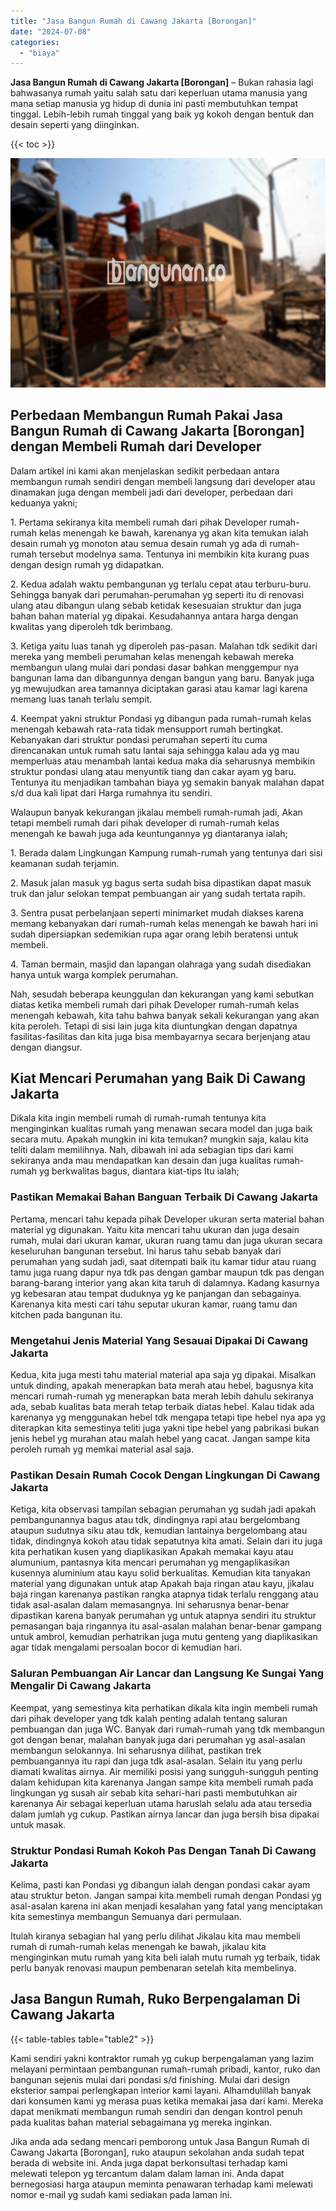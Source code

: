 ```yaml
---
title: "Jasa Bangun Rumah di Cawang Jakarta [Borongan]"
date: "2024-07-08"
categories: 
  - "biaya"
---
```


**Jasa Bangun Rumah di Cawang Jakarta \[Borongan\]** – Bukan rahasia lagi bahwasanya rumah yaitu salah satu dari keperluan utama manusia yang mana setiap manusia yg hidup di dunia ini pasti membutuhkan tempat tinggal. Lebih-lebih rumah tinggal yang baik yg kokoh dengan bentuk dan desain seperti yang diinginkan.

{{< toc >}}

![Jasa Bangun Rumah di Cawang Jakarta [Borongan]](/images/borong-bangunan-43.png)

## Perbedaan Membangun Rumah Pakai Jasa Bangun Rumah di Cawang Jakarta \[Borongan\] dengan Membeli Rumah dari Developer

Dalam artikel ini kami akan menjelaskan sedikit perbedaan antara membangun rumah sendiri dengan membeli langsung dari developer atau dinamakan juga dengan membeli jadi dari developer, perbedaan dari keduanya yakni;

1\. Pertama sekiranya kita membeli rumah dari pihak Developer rumah-rumah kelas menengah ke bawah, karenanya yg akan kita temukan ialah desain rumah yg monoton atau semua desain rumah yg ada di rumah-rumah tersebut modelnya sama. Tentunya ini membikin kita kurang puas dengan design rumah yg didapatkan.

2\. Kedua adalah waktu pembangunan yg terlalu cepat atau terburu-buru. Sehingga banyak dari perumahan-perumahan yg seperti itu di renovasi ulang atau dibangun ulang sebab ketidak kesesuaian struktur dan juga bahan bahan material yg dipakai. Kesudahannya antara harga dengan kwalitas yang diperoleh tdk berimbang.

3\. Ketiga yaitu luas tanah yg diperoleh pas-pasan. Malahan tdk sedikit dari mereka yang membeli perumahan kelas menengah kebawah mereka membangun ulang mulai dari pondasi dasar bahkan menggempur nya bangunan lama dan dibangunnya dengan bangun yang baru. Banyak juga yg mewujudkan area tamannya diciptakan garasi atau kamar lagi karena memang luas tanah terlalu sempit.

4\. Keempat yakni struktur Pondasi yg dibangun pada rumah-rumah kelas menengah kebawah rata-rata tidak mensupport rumah bertingkat. Kebanyakan dari struktur pondasi perumahan seperti itu cuma direncanakan untuk rumah satu lantai saja sehingga kalau ada yg mau memperluas atau menambah lantai kedua maka dia seharusnya membikin struktur pondasi ulang atau menyuntik tiang dan cakar ayam yg baru. Tentunya itu menjadikan tambahan biaya yg semakin banyak malahan dapat s/d dua kali lipat dari Harga rumahnya itu sendiri.

Walaupun banyak kekurangan jikalau membeli rumah-rumah jadi, Akan tetapi membeli rumah dari pihak developer di rumah-rumah kelas menengah ke bawah juga ada keuntungannya yg diantaranya ialah;

1\. Berada dalam Lingkungan Kampung rumah-rumah yang tentunya dari sisi keamanan sudah terjamin.

2\. Masuk jalan masuk yg bagus serta sudah bisa dipastikan dapat masuk truk dan jalur selokan tempat pembuangan air yang sudah tertata rapih.

3\. Sentra pusat perbelanjaan seperti minimarket mudah diakses karena memang kebanyakan dari rumah-rumah kelas menengah ke bawah hari ini sudah dipersiapkan sedemikian rupa agar orang lebih beratensi untuk membeli.

4\. Taman bermain, masjid dan lapangan olahraga yang sudah disediakan hanya untuk warga komplek perumahan.

Nah, sesudah beberapa keunggulan dan kekurangan yang kami sebutkan diatas ketika membeli rumah dari pihak Developer rumah-rumah kelas menengah kebawah, kita tahu bahwa banyak sekali kekurangan yang akan kita peroleh. Tetapi di sisi lain juga kita diuntungkan dengan dapatnya fasilitas-fasilitas dan kita juga bisa membayarnya secara berjenjang atau dengan diangsur.

## Kiat Mencari Perumahan yang Baik Di Cawang Jakarta

Dikala kita ingin membeli rumah di rumah-rumah tentunya kita menginginkan kualitas rumah yang menawan secara model dan juga baik secara mutu. Apakah mungkin ini kita temukan? mungkin saja, kalau kita teliti dalam memilihnya. Nah, dibawah ini ada sebagian tips dari kami sekiranya anda mau mendapatkan kan desain dan juga kualitas rumah-rumah yg berkwalitas bagus, diantara kiat-tips Itu ialah;

### Pastikan Memakai Bahan Banguan Terbaik Di Cawang Jakarta

Pertama, mencari tahu kepada pihak Developer ukuran serta material bahan material yg digunakan. Yaitu kita mencari tahu ukuran dan juga desain rumah, mulai dari ukuran kamar, ukuran ruang tamu dan juga ukuran secara keseluruhan bangunan tersebut. Ini harus tahu sebab banyak dari perumahan yang sudah jadi, saat ditempati baik itu kamar tidur atau ruang tamu juga ruang dapur nya tdk pas dengan gambar maupun tdk pas dengan barang-barang interior yang akan kita taruh di dalamnya. Kadang kasurnya yg kebesaran atau tempat duduknya yg ke panjangan dan sebagainya. Karenanya kita mesti cari tahu seputar ukuran kamar, ruang tamu dan kitchen pada bangunan itu.

### Mengetahui Jenis Material Yang Sesauai Dipakai Di Cawang Jakarta

Kedua, kita juga mesti tahu material material apa saja yg dipakai. Misalkan untuk dinding, apakah menerapkan bata merah atau hebel, bagusnya kita mencari rumah-rumah yg menerapkan bata merah lebih dahulu sekiranya ada, sebab kualitas bata merah tetap terbaik diatas hebel. Kalau tidak ada karenanya yg menggunakan hebel tdk mengapa tetapi tipe hebel nya apa yg diterapkan kita semestinya teliti juga yakni tipe hebel yang pabrikasi bukan jenis hebel yg murahan atau malah hebel yang cacat. Jangan sampe kita peroleh rumah yg memkai material asal saja.

### Pastikan Desain Rumah Cocok Dengan Lingkungan Di Cawang Jakarta

Ketiga, kita observasi tampilan sebagian perumahan yg sudah jadi apakah pembangunannya bagus atau tdk, dindingnya rapi atau bergelombang ataupun sudutnya siku atau tdk, kemudian lantainya bergelombang atau tidak, dindingnya kokoh atau tidak sepatutnya kita amati. Selain dari itu juga kita perhatikan kusen yang diaplikasikan Apakah memakai kayu atau alumunium, pantasnya kita mencari perumahan yg mengaplikasikan kusennya aluminium atau kayu solid berkualitas. Kemudian kita tanyakan material yang digunakan untuk atap Apakah baja ringan atau kayu, jikalau baja ringan karenanya pastikan rangka atapnya tidak terlalu renggang atau tidak asal-asalan dalam memasangnya. Ini seharusnya benar-benar dipastikan karena banyak perumahan yg untuk atapnya sendiri itu struktur pemasangan baja ringannya itu asal-asalan malahan benar-benar gampang untuk ambrol, kemudian perhatrikan juga mutu genteng yang diaplikasikan agar tidak mengalami persoalan bocor di kemudian hari.

### Saluran Pembuangan Air Lancar dan Langsung Ke Sungai Yang Mengalir Di Cawang Jakarta

Keempat, yang semestinya kita perhatikan dikala kita ingin membeli rumah dari pihak developer yang tdk kalah penting adalah tentang saluran pembuangan dan juga WC. Banyak dari rumah-rumah yang tdk membangun got dengan benar, malahan banyak juga dari perumahan yg asal-asalan membangun selokannya. Ini seharusnya dilihat, pastikan trek pembuangannya itu rapi dan juga tdk asal-asalan. Selain itu yang perlu diamati kwalitas airnya. Air memiliki posisi yang sungguh-sungguh penting dalam kehidupan kita karenanya Jangan sampe kita membeli rumah pada lingkungan yg susah air sebab kita sehari-hari pasti membutuhkan air karenanya Air sebagai keperluan utama haruslah selalu ada atau tersedia dalam jumlah yg cukup. Pastikan airnya lancar dan juga bersih bisa dipakai untuk masak.

### Struktur Pondasi Rumah Kokoh Pas Dengan Tanah Di Cawang Jakarta

Kelima, pasti kan Pondasi yg dibangun ialah dengan pondasi cakar ayam atau struktur beton. Jangan sampai kita membeli rumah dengan Pondasi yg asal-asalan karena ini akan menjadi kesalahan yang fatal yang menciptakan kita semestinya membangun Semuanya dari permulaan.

Itulah kiranya sebagian hal yang perlu dilihat Jikalau kita mau membeli rumah di rumah-rumah kelas menengah ke bawah, jikalau kita menginginkan mutu rumah yang kita beli ialah mutu rumah yg terbaik, tidak perlu banyak renovasi maupun pembenaran setelah kita membelinya.

## Jasa Bangun Rumah, Ruko Berpengalaman Di Cawang Jakarta

{{< table-tables table="table2" >}}

Kami sendiri yakni kontraktor rumah yg cukup berpengalaman yang lazim melayani permintaan pembangunan rumah-rumah pribadi, kantor, ruko dan bangunan sejenis mulai dari pondasi s/d finishing. Mulai dari design eksterior sampai perlengkapan interior kami layani. Alhamdulillah banyak dari konsumen kami yg merasa puas ketika memakai jasa dari kami. Mereka dapat menikmati membangun rumah sendiri dan dengan kontrol penuh pada kualitas bahan material sebagaimana yg mereka inginkan.

Jika anda ada sedang mencari pemborong untuk Jasa Bangun Rumah di Cawang Jakarta \[Borongan\], ruko ataupun sekolahan anda sudah tepat berada di website ini. Anda juga dapat berkonsultasi terhadap kami melewati telepon yg tercantum dalam dalam laman ini. Anda dapat bernegosiasi harga ataupun meminta penawaran terhadap kami melewati nomor e-mail yg sudah kami sediakan pada laman ini.
